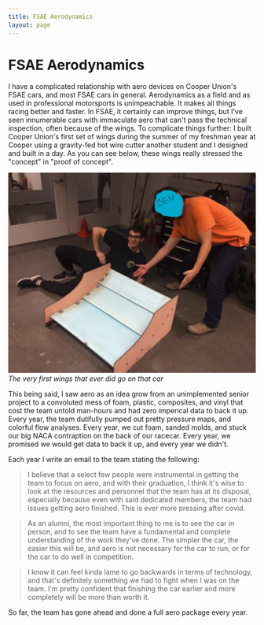 ```yaml
---
title: FSAE Aerodynamics
layout: page
---
```

# FSAE Aerodynamics

I have a complicated relationship with aero devices on Cooper Union's FSAE cars, and most FSAE cars in general. Aerodynamics as a field and as used in professional motorsports is unimpeachable. It makes all things racing better and faster. In FSAE, it certainly can improve things, but I've seen innumerable cars with immaculate aero that can't pass the technical inspection, often because of the wings. To complicate things further: I built Cooper Union's first set of wings during the summer of my freshman year at Cooper using a gravity-fed hot wire cutter another student and I designed and built in a day. As you can see below, these wings really stressed the "concept" in "proof of concept".

![A picture of Simon lying next to the wings described above. The wings are blue and sanwiched between plywood end plates. Ben is leaning over them pointing. His face is obscured for privacy and "BEN" is written over it](/docs/assets/wings_v1.jpg)
*The very first wings that ever did go on that car*

This being said, I saw aero as an idea grow from an unimplemented senior project to a convoluted mess of foam, plastic, composites, and vinyl that cost the team untold man-hours and had zero imperical data to back it up. Every year, the team dutifully pumped out pretty pressure maps, and colorful flow analyses. Every year, we cut foam, sanded molds, and stuck our big NACA contraption on the back of our racecar. Every year, we promised we would get data to back it up, and every year we didn't. <!--until now haha, ty Aidan-->

Each year I write an email to the team stating the following:

> I believe that a select few people were instrumental in getting the team to focus on aero, and with their graduation, I think it's wise to look at the resources and personnel that the team has at its disposal, especially because even with said dedicated members, the team had issues getting aero finished. This is ever more pressing after covid.

> As an alumni, the most important thing to me is to see the car in person, and to see the team have a fundamental and complete understanding of the work they've done. The simpler the car, the easier this will be, and aero is not necessary for the car to run, or for the car to do well in competition.

> I know it can feel kinda lame to go backwards in terms of technology, and that's definitely something we had to fight when I was on the team. I'm pretty confident that finishing the car earlier and more completely will be more than worth it.

So far, the team has gone ahead and done a full aero package every year.